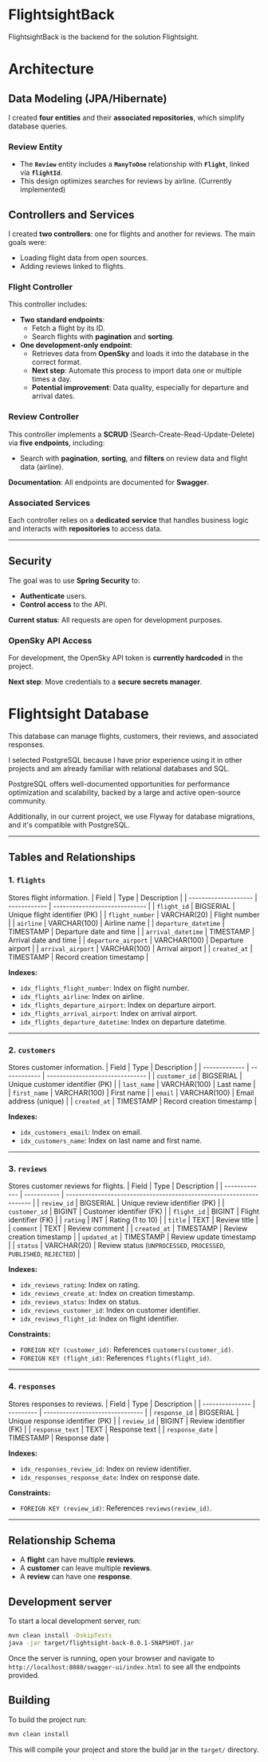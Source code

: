 # FlightsightBack

FlightsightBack is the backend for the solution Flightsight.

# Architecture

## Data Modeling (JPA/Hibernate)

I created **four entities** and their **associated repositories**, which simplify database queries.

### Review Entity
- The **`Review`** entity includes a **`ManyToOne`** relationship with **`Flight`**, linked via **`flightId`**.
- This design optimizes searches for reviews by airline. (Currently implemented)

## Controllers and Services

I created **two controllers**: one for flights and another for reviews. The main goals were:
- Loading flight data from open sources.
- Adding reviews linked to flights.

### Flight Controller
This controller includes:
- **Two standard endpoints**:
  - Fetch a flight by its ID.
  - Search flights with **pagination** and **sorting**.
- **One development-only endpoint**:
  - Retrieves data from **OpenSky** and loads it into the database in the correct format.
  - **Next step**: Automate this process to import data one or multiple times a day.
  - **Potential improvement**: Data quality, especially for departure and arrival dates.

### Review Controller
This controller implements a **SCRUD** (Search-Create-Read-Update-Delete) via **five endpoints**, including:
- Search with **pagination**, **sorting**, and **filters** on review data and flight data (airline).

**Documentation**: All endpoints are documented for **Swagger**.

### Associated Services
Each controller relies on a **dedicated service** that handles business logic and interacts with **repositories** to access data.

---
## Security

The goal was to use **Spring Security** to:
- **Authenticate** users.
- **Control access** to the API.

**Current status**: All requests are open for development purposes.

### OpenSky API Access

For development, the OpenSky API token is **currently hardcoded** in the project.

**Next step**: Move credentials to a **secure secrets manager**.

# Flightsight Database

This database can manage flights, customers, their reviews, and associated responses.

I selected PostgreSQL because I have prior experience using it in other projects and am already familiar with relational databases and SQL. 

PostgreSQL offers well-documented opportunities for performance optimization and scalability, backed by a large and active open-source community. 

Additionally, in our current project, we use Flyway for database migrations, and it's compatible with PostgreSQL.

---

## Tables and Relationships

### 1. `flights`
Stores flight information.
   | Field                | Type         | Description                   |
   | -------------------- | ------------ | ----------------------------- |
   | `flight_id`          | BIGSERIAL    | Unique flight identifier (PK) |
   | `flight_number`      | VARCHAR(20)  | Flight number                 |
   | `airline`            | VARCHAR(100) | Airline name                  |
   | `departure_datetime` | TIMESTAMP    | Departure date and time       |
   | `arrival_datetime`   | TIMESTAMP    | Arrival date and time         |
   | `departure_airport`  | VARCHAR(100) | Departure airport             |
   | `arrival_airport`    | VARCHAR(100) | Arrival airport               |
   | `created_at`         | TIMESTAMP    | Record creation timestamp     |

**Indexes:**
- `idx_flights_flight_number`: Index on flight number.
- `idx_flights_airline`: Index on airline.
- `idx_flights_departure_airport`: Index on departure airport.
- `idx_flights_arrival_airport`: Index on arrival airport.
- `idx_flights_departure_datetime`: Index on departure datetime.

---

### 2. `customers`
Stores customer information.
 | Field         | Type         | Description                     |
 | ------------- | ------------ | ------------------------------- |
 | `customer_id` | BIGSERIAL    | Unique customer identifier (PK) |
 | `last_name`   | VARCHAR(100) | Last name                       |
 | `first_name`  | VARCHAR(100) | First name                      |
 | `email`       | VARCHAR(100) | Email address (unique)          |
 | `created_at`  | TIMESTAMP    | Record creation timestamp       |

**Indexes:**
- `idx_customers_email`: Index on email.
- `idx_customers_name`: Index on last name and first name.

---

### 3. `reviews`
Stores customer reviews for flights.
 | Field         | Type        | Description                                                         |
 | ------------- | ----------- | ------------------------------------------------------------------- |
 | `review_id`   | BIGSERIAL   | Unique review identifier (PK)                                       |
 | `customer_id` | BIGINT      | Customer identifier (FK)                                            |
 | `flight_id`   | BIGINT      | Flight identifier (FK)                                              |
 | `rating`      | INT         | Rating (1 to 10)                                                    |
 | `title`       | TEXT        | Review title                                                        |
 | `comment`     | TEXT        | Review comment                                                      |
 | `created_at`  | TIMESTAMP   | Review creation timestamp                                           |
 | `updated_at`  | TIMESTAMP   | Review update timestamp                                             |
 | `status`      | VARCHAR(20) | Review status (`UNPROCESSED`, `PROCESSED`, `PUBLISHED`, `REJECTED`) |

**Indexes:**
- `idx_reviews_rating`: Index on rating.
- `idx_reviews_create_at`: Index on creation timestamp.
- `idx_reviews_status`: Index on status.
- `idx_reviews_customer_id`: Index on customer identifier.
- `idx_reviews_flight_id`: Index on flight identifier.

**Constraints:**
- `FOREIGN KEY (customer_id)`: References `customers(customer_id)`.
- `FOREIGN KEY (flight_id)`: References `flights(flight_id)`.

---

### 4. `responses`
Stores responses to reviews.
 | Field           | Type      | Description                     |
 | --------------- | --------- | ------------------------------- |
 | `response_id`   | BIGSERIAL | Unique response identifier (PK) |
 | `review_id`     | BIGINT    | Review identifier (FK)          |
 | `response_text` | TEXT      | Response text                   |
 | `response_date` | TIMESTAMP | Response date                   |

**Indexes:**
- `idx_responses_review_id`: Index on review identifier.
- `idx_responses_response_date`: Index on response date.

**Constraints:**
- `FOREIGN KEY (review_id)`: References `reviews(review_id)`.

---

## Relationship Schema
- A **flight** can have multiple **reviews**.
- A **customer** can leave multiple **reviews**.
- A **review** can have one **response**.

## Development server

To start a local development server, run:

```bash
mvn clean install -DskipTests
java -jar target/flightsight-back-0.0.1-SNAPSHOT.jar
```

Once the server is running, open your browser and navigate to `http://localhost:8080/swagger-ui/index.html` to see all the endpoints provided.

## Building

To build the project run:

```bash
mvn clean install
```

This will compile your project and store the build jar in the `target/` directory.